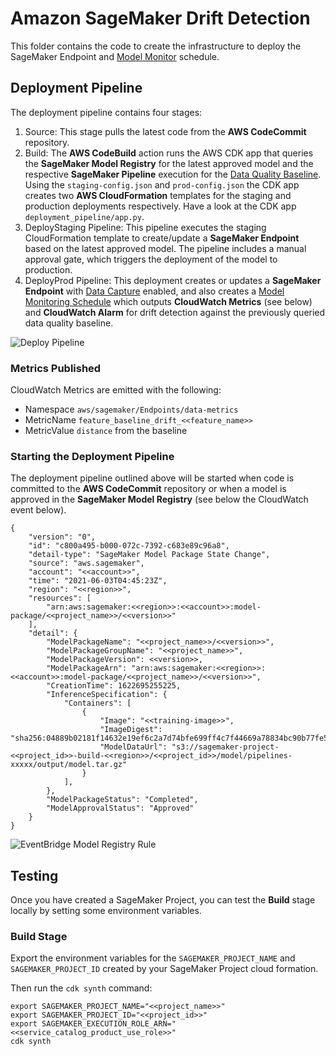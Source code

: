 
# Amazon SageMaker Drift Detection

This folder contains the code to create the infrastructure to deploy the SageMaker Endpoint and [Model Monitor](https://aws.amazon.com/sagemaker/model-monitor/) schedule.

## Deployment Pipeline

The deployment pipeline contains four stages:
1. Source: This stage pulls the latest code from the **AWS CodeCommit** repository.
2. Build: The **AWS CodeBuild** action runs the AWS CDK app that queries the **SageMaker Model Registry** for the latest approved model and the respective **SageMaker Pipeline** execution for the [Data Quality Baseline](https://docs.aws.amazon.com/sagemaker/latest/dg/model-monitor-create-baseline.html). Using the `staging-config.json` and `prod-config.json` the CDK app creates two **AWS CloudFormation** templates for the staging and production deployments respectively. Have a look at the CDK app `deployment_pipeline/app.py`.
3. DeployStaging Pipeline: This pipeline executes the staging CloudFormation template to create/update a **SageMaker Endpoint** based on the latest approved model. The pipeline includes a manual approval gate, which triggers the deployment of the model to production.
4. DeployProd Pipeline: This deployment creates or updates a **SageMaker Endpoint** with [Data Capture](https://docs.aws.amazon.com/sagemaker/latest/dg/model-monitor-data-capture.html) enabled, and also creates a [Model Monitoring Schedule](https://docs.aws.amazon.com/sagemaker/latest/dg/model-monitor-scheduling.html) which outputs **CloudWatch Metrics** (see below) and **CloudWatch Alarm** for drift detection against the previously queried data quality baseline.

![Deploy Pipeline](../docs/drift-deploy-pipeline.png)

### Metrics Published

CloudWatch Metrics are emitted with the following:
* Namespace `aws/sagemaker/Endpoints/data-metrics` 
* MetricName `feature_baseline_drift_<<feature_name>>`
* MetricValue `distance` from the baseline

### Starting the Deployment Pipeline

The deployment pipeline outlined above will be started when code is committed to the **AWS CodeCommit** repository or when a model is approved in the **SageMaker Model Registry** (see below the CloudWatch event below).

```
{
    "version": "0",
    "id": "c800a495-b000-072c-7392-c683e89c96a8",
    "detail-type": "SageMaker Model Package State Change",
    "source": "aws.sagemaker",
    "account": "<<account>>",
    "time": "2021-06-03T04:45:23Z",
    "region": "<<region>>",
    "resources": [
        "arn:aws:sagemaker:<<region>>:<<account>>:model-package/<<project_name>>/<<version>>"
    ],
    "detail": {
        "ModelPackageName": "<<project_name>>/<<version>>",
        "ModelPackageGroupName": "<<project_name>>",
        "ModelPackageVersion": <<version>>,
        "ModelPackageArn": "arn:aws:sagemaker:<<region>>:<<account>>:model-package/<<project_name>>/<<version>>",
        "CreationTime": 1622695255225,
        "InferenceSpecification": {
            "Containers": [
                {
                    "Image": "<<training-image>>",
                    "ImageDigest": "sha256:04889b02181f14632e19ef6c2a7d74bfe699ff4c7f44669a78834bc90b77fe5a",
                    "ModelDataUrl": "s3://sagemaker-project-<<project_id>>-build-<<region>>/<<project_id>>/model/pipelines-xxxxx/output/model.tar.gz"
                }
            ],
        },
        "ModelPackageStatus": "Completed",
        "ModelApprovalStatus": "Approved"
    }
}
```
![EventBridge Model Registry Rule](../docs/deploy-model-approved-rule.png)

## Testing

Once you have created a SageMaker Project, you can test the **Build** stage locally by setting some environment variables.

### Build Stage

Export the environment variables for the `SAGEMAKER_PROJECT_NAME` and `SAGEMAKER_PROJECT_ID` created by your SageMaker Project cloud formation.

Then run the `cdk synth` command:

```
export SAGEMAKER_PROJECT_NAME="<<project_name>>"
export SAGEMAKER_PROJECT_ID="<<project_id>>"
export SAGEMAKER_EXECUTION_ROLE_ARN="<<service_catalog_product_use_role>>"
cdk synth
```
